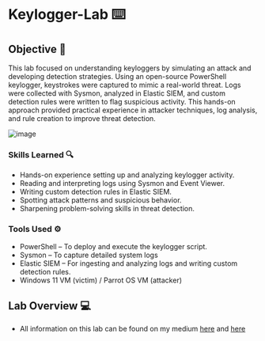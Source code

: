 # Keylogger-Lab ⌨️

## Objective 📝

This lab focused on understanding keyloggers by simulating an attack and developing detection strategies. Using an open-source PowerShell keylogger, keystrokes were captured to mimic a real-world threat. Logs were collected with Sysmon, analyzed in Elastic SIEM, and custom detection rules were written to flag suspicious activity. This hands-on approach provided practical experience in attacker techniques, log analysis, and rule creation to improve threat detection.

![image](https://github.com/user-attachments/assets/a97c87d1-c073-4ca3-9986-b186f8203c0c)

### Skills Learned 🔍

- Hands-on experience setting up and analyzing keylogger activity.
- Reading and interpreting logs using Sysmon and Event Viewer.
- Writing custom detection rules in Elastic SIEM.
- Spotting attack patterns and suspicious behavior.
- Sharpening problem-solving skills in threat detection.

### Tools Used ⚙️

- PowerShell – To deploy and execute the keylogger script.
- Sysmon – To capture detailed system logs 
- Elastic SIEM – For ingesting and analyzing logs and writing custom detection rules.
- Windows 11 VM (victim) / Parrot OS VM (attacker)

## Lab Overview 💻

- All information on this lab can be found on my medium <a href="https://medium.com/@swathitadepalli/administering-a-keylogger-attack-part-1-attack-adf67ddcef59"> here</a> and <a href="https://medium.com/@swathitadepalli/administering-a-keylogger-attack-part-2-detections-7121170ea949"> here</a> 
